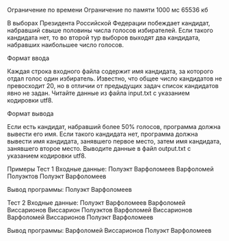 Ограничение по времени	Ограничение по памяти
1000 мс	65536 кб

В выборах Президента Российской Федерации побеждает кандидат, набравший свыше половины числа голосов избирателей. Если такого кандидата нет, то во второй тур выборов выходят два кандидата, набравших наибольшее число голосов.

Формат ввода

Каждая строка входного файла содержит имя кандидата, за которого отдал голос один избиратель. Известно, что общее число кандидатов не превосходит 20, но в отличии от предыдущих задач список кандидатов явно не задан. Читайте данные из файла input.txt с указанием кодировки utf8.

Формат вывода

Если есть кандидат, набравший более 50% голосов, программа должна вывести его имя. Если такого кандидата нет, программа должна вывести имя кандидата, занявшего первое место, затем имя кандидата, занявшего второе место. Выводите данные в файл output.txt с указанием кодировки utf8.

Примеры
Тест 1
Входные данные:
Полуэкт Варфоломеев
Варфоломей Полуэктов
Полуэкт Варфоломеев

Вывод программы:
Полуэкт Варфоломеев



Тест 2
Входные данные:
Полуэкт Варфоломеев
Варфоломей Виссарионов
Виссарион Полуэктов
Варфоломей Виссарионов
Варфоломей Виссарионов
Полуэкт Варфоломеев

Вывод программы:
Варфоломей Виссарионов
Полуэкт Варфоломеев


